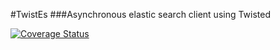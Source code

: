#TwistEs
###Asynchronous elastic search client using Twisted

[![Coverage Status](https://coveralls.io/repos/github/avihad/twistes/badge.svg?branch=feature%2Fadd_travis_ci)](https://coveralls.io/github/avihad/twistes?branch=feature%2Fadd_travis_ci)
